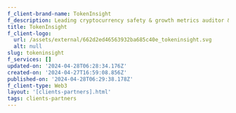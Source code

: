 ```yaml
---
f_client-brand-name: TokenInsight
f_description: Leading cryptocurrency safety & growth metrics auditor & ranking platform
title: TokenInsight
f_client-logo:
  url: /assets/external/662d2ed46563932ba685c40e_tokeninsight.svg
  alt: null
slug: tokeninsight
f_services: []
updated-on: '2024-04-28T06:28:34.176Z'
created-on: '2024-04-27T16:59:08.856Z'
published-on: '2024-04-28T06:29:38.178Z'
f_client-type: Web3
layout: '[clients-partners].html'
tags: clients-partners
---
```




